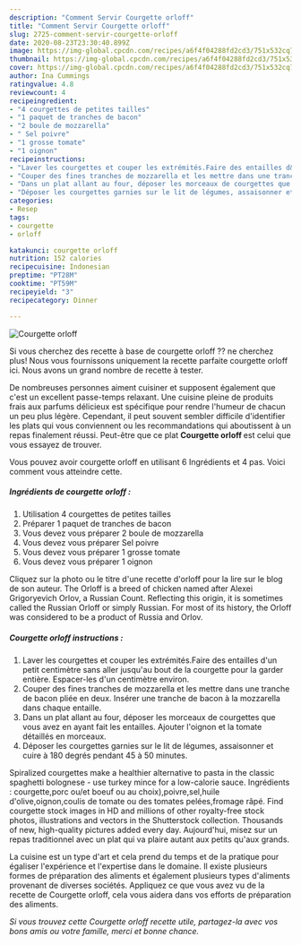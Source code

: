 ```yaml
---
description: "Comment Servir Courgette orloff"
title: "Comment Servir Courgette orloff"
slug: 2725-comment-servir-courgette-orloff
date: 2020-08-23T23:30:40.899Z
image: https://img-global.cpcdn.com/recipes/a6f4f04288fd2cd3/751x532cq70/courgette-orloff-photo-principale-de-la-recette.jpg
thumbnail: https://img-global.cpcdn.com/recipes/a6f4f04288fd2cd3/751x532cq70/courgette-orloff-photo-principale-de-la-recette.jpg
cover: https://img-global.cpcdn.com/recipes/a6f4f04288fd2cd3/751x532cq70/courgette-orloff-photo-principale-de-la-recette.jpg
author: Ina Cummings
ratingvalue: 4.8
reviewcount: 4
recipeingredient:
- "4 courgettes de petites tailles"
- "1 paquet de tranches de bacon"
- "2 boule de mozzarella"
- " Sel poivre"
- "1 grosse tomate"
- "1 oignon"
recipeinstructions:
- "Laver les courgettes et couper les extrémités.Faire des entailles d&#39;un petit centimètre sans aller jusqu&#39;au bout de la courgette pour la garder entière. Espacer-les d&#39;un centimètre environ."
- "Couper des fines tranches de mozzarella et les mettre dans une tranche de bacon pliée en deux. Insérer une tranche de bacon à la mozzarella dans chaque entaille."
- "Dans un plat allant au four, déposer les morceaux de courgettes que vous avez en ayant fait les entailles. Ajouter l&#39;oignon et la tomate détaillés en morceaux."
- "Déposer les courgettes garnies sur le lit de légumes, assaisonner et cuire à 180 degrés pendant 45 à 50 minutes."
categories:
- Resep
tags:
- courgette
- orloff

katakunci: courgette orloff 
nutrition: 152 calories
recipecuisine: Indonesian
preptime: "PT28M"
cooktime: "PT59M"
recipeyield: "3"
recipecategory: Dinner

---
```



![Courgette orloff](https://img-global.cpcdn.com/recipes/a6f4f04288fd2cd3/751x532cq70/courgette-orloff-photo-principale-de-la-recette.jpg)

Si vous cherchez des recette à base de courgette orloff ?? ne cherchez plus! Nous vous fournissons uniquement la recette parfaite courgette orloff ici. Nous avons un grand nombre de recette à tester.

De nombreuses personnes aiment cuisiner et supposent également que c'est un excellent passe-temps relaxant. Une cuisine pleine de produits frais aux parfums délicieux est spécifique pour rendre l'humeur de chacun un peu plus légère. Cependant, il peut souvent sembler difficile d'identifier les plats qui vous conviennent ou les recommandations qui aboutissent à un repas finalement réussi. Peut-être que ce plat <strong> Courgette orloff </strong> est celui que vous essayez de trouver.

<!--inarticleads1-->

Vous pouvez avoir courgette orloff en utilisant 6 Ingrédients et 4 pas. Voici comment vous atteindre cette.

##### Ingrédients de courgette orloff :

1. Utilisation 4 courgettes de petites tailles
1. Préparer 1 paquet de tranches de bacon
1. Vous devez vous préparer 2 boule de mozzarella
1. Vous devez vous préparer  Sel poivre
1. Vous devez vous préparer 1 grosse tomate
1. Vous devez vous préparer 1 oignon


Cliquez sur la photo ou le titre d&#39;une recette d&#39;orloff pour la lire sur le blog de son auteur. The Orloff is a breed of chicken named after Alexei Grigoryevich Orlov, a Russian Count. Reflecting this origin, it is sometimes called the Russian Orloff or simply Russian. For most of its history, the Orloff was considered to be a product of Russia and Orlov. 

<!--inarticleads2-->

##### Courgette orloff instructions :

1. Laver les courgettes et couper les extrémités.Faire des entailles d&#39;un petit centimètre sans aller jusqu&#39;au bout de la courgette pour la garder entière. Espacer-les d&#39;un centimètre environ.
1. Couper des fines tranches de mozzarella et les mettre dans une tranche de bacon pliée en deux. Insérer une tranche de bacon à la mozzarella dans chaque entaille.
1. Dans un plat allant au four, déposer les morceaux de courgettes que vous avez en ayant fait les entailles. Ajouter l&#39;oignon et la tomate détaillés en morceaux.
1. Déposer les courgettes garnies sur le lit de légumes, assaisonner et cuire à 180 degrés pendant 45 à 50 minutes.


Spiralized courgettes make a healthier alternative to pasta in the classic spaghetti bolognese - use turkey mince for a low-calorie sauce. Ingrédients : courgette,porc ou/et boeuf ou au choix),poivre,sel,huile d&#39;olive,oignon,coulis de tomate ou des tomates pelées,fromage râpé. Find courgette stock images in HD and millions of other royalty-free stock photos, illustrations and vectors in the Shutterstock collection. Thousands of new, high-quality pictures added every day. Aujourd&#39;hui, misez sur un repas traditionnel avec un plat qui va plaire autant aux petits qu&#39;aux grands. 

<!--inarticleads1-->

<p>
La cuisine est un type d'art et cela prend du temps et de la pratique pour égaliser l'expérience et l'expertise dans le domaine. Il existe plusieurs formes de préparation des aliments et également plusieurs types d'aliments provenant de diverses sociétés. Appliquez ce que vous avez vu de la recette de Courgette orloff, cela vous aidera dans vos efforts de préparation des aliments.
</p>

<p>
<i>Si vous trouvez cette Courgette orloff recette utile, partagez-la avec vos bons amis ou votre famille, merci et bonne chance.</i>
</p>
